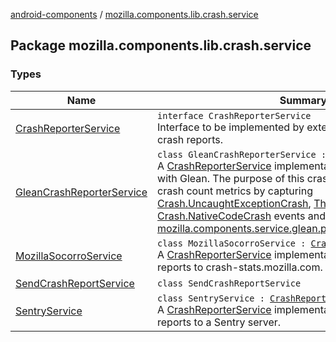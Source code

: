 [android-components](../index.md) / [mozilla.components.lib.crash.service](./index.md)

## Package mozilla.components.lib.crash.service

### Types

| Name | Summary |
|---|---|
| [CrashReporterService](-crash-reporter-service/index.md) | `interface CrashReporterService`<br>Interface to be implemented by external services that accept crash reports. |
| [GleanCrashReporterService](-glean-crash-reporter-service/index.md) | `class GleanCrashReporterService : `[`CrashReporterService`](-crash-reporter-service/index.md)<br>A [CrashReporterService](-crash-reporter-service/index.md) implementation for recording metrics with Glean.  The purpose of this crash reporter is to collect crash count metrics by capturing [Crash.UncaughtExceptionCrash](../mozilla.components.lib.crash/-crash/-uncaught-exception-crash/index.md), [Throwable](https://kotlinlang.org/api/latest/jvm/stdlib/kotlin/-throwable/index.html) and [Crash.NativeCodeCrash](../mozilla.components.lib.crash/-crash/-native-code-crash/index.md) events and record to the respective [mozilla.components.service.glean.private.CounterMetricType](../mozilla.components.service.glean.private/-counter-metric-type.md). |
| [MozillaSocorroService](-mozilla-socorro-service/index.md) | `class MozillaSocorroService : `[`CrashReporterService`](-crash-reporter-service/index.md)<br>A [CrashReporterService](-crash-reporter-service/index.md) implementation uploading crash reports to crash-stats.mozilla.com. |
| [SendCrashReportService](-send-crash-report-service/index.md) | `class SendCrashReportService` |
| [SentryService](-sentry-service/index.md) | `class SentryService : `[`CrashReporterService`](-crash-reporter-service/index.md)<br>A [CrashReporterService](-crash-reporter-service/index.md) implementation that uploads crash reports to a Sentry server. |
